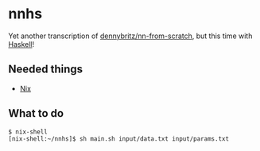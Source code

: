# nnhs

Yet another transcription of [dennybritz/nn-from-scratch](https://github.com/dennybritz/nn-from-scratch/blob/master/nn_from_scratch.py), but this time with [Haskell](https://stackoverflow.com/questions/775726/whats-the-fuss-about-haskell)!

Needed things
---
 - [Nix](https://nixos.org/nix/)

What to do
---
```bash
$ nix-shell
[nix-shell:~/nnhs]$ sh main.sh input/data.txt input/params.txt
```
